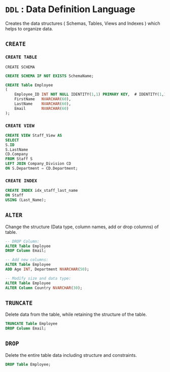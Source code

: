 # `DDL` : Data Definition Language

Creates the data structures ( Schemas, Tables, Views and Indexes ) which helps to organize data.

## `CREATE` 

### `CREATE TABLE`

`CREATE SCHEMA`

```sql
CREATE SCHEMA IF NOT EXISTS SchemaName;
```

```sql
CREATE Table Employee
(
    Employee_ID INT NOT NULL IDENTITY(1,1) PRIMARY KEY,  # IDENTITY(1,1) Start from 1 and Increment by 1 
    FirstName   NVARCHAR(60),
    LastName    NVARCHAR(60),
    Email       NVARCHAR(60)
);
```

### `CREATE VIEW`

```sql
CREATE VIEW Staff_View AS
SELECT
S.ID
S.LastName
CD.Company
FROM Staff S
LEFT JOIN Company_Division CD
ON S.Department = CD.Department;
```

### `CREATE INDEX`

```sql
CREATE INDEX idx_staff_last_name
ON Staff
USING (Last_Name);
```

## `ALTER`

Change the structure (Data type, column names, add or drop columns) of table.

```sql
-- DROP Column:
ALTER Table Employee
DROP Column Email;
```

```sql
-- Add new columns:
ALTER Table Employee
ADD Age INT, Department NVARCHAR(50);
```

```sql
-- Modify size and data type:
ALTER Table Employee
ALTER Column Country NVARCHAR(30);
```

## `TRUNCATE`

Delete data from the table, while retaining the structure of the table.

```sql
TRUNCATE Table Employee
DROP Column Email;
```

## `DROP`

Delete the entire table data including structure and constraints.

```sql
DROP Table Employee;
```
